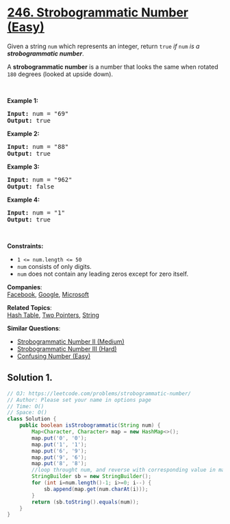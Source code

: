 # [246. Strobogrammatic Number (Easy)](https://leetcode.com/problems/strobogrammatic-number/)

<p>Given a string <code>num</code> which represents an integer, return <code>true</code> <em>if</em> <code>num</code> <em>is a <strong>strobogrammatic number</strong></em>.</p>

<p>A <strong>strobogrammatic number</strong> is a number that looks the same when rotated <code>180</code> degrees (looked at upside down).</p>

<p>&nbsp;</p>
<p><strong>Example 1:</strong></p>
<pre><strong>Input:</strong> num = "69"
<strong>Output:</strong> true
</pre><p><strong>Example 2:</strong></p>
<pre><strong>Input:</strong> num = "88"
<strong>Output:</strong> true
</pre><p><strong>Example 3:</strong></p>
<pre><strong>Input:</strong> num = "962"
<strong>Output:</strong> false
</pre><p><strong>Example 4:</strong></p>
<pre><strong>Input:</strong> num = "1"
<strong>Output:</strong> true
</pre>
<p>&nbsp;</p>
<p><strong>Constraints:</strong></p>

<ul>
	<li><code>1 &lt;= num.length &lt;= 50</code></li>
	<li><code>num</code> consists of only digits.</li>
	<li><code>num</code> does not contain any leading zeros except for zero itself.</li>
</ul>

**Companies**:  
[Facebook](https://leetcode.com/company/facebook), [Google](https://leetcode.com/company/google), [Microsoft](https://leetcode.com/company/microsoft)

**Related Topics**:  
[Hash Table](https://leetcode.com/tag/hash-table/), [Two Pointers](https://leetcode.com/tag/two-pointers/), [String](https://leetcode.com/tag/string/)

**Similar Questions**:

- [Strobogrammatic Number II (Medium)](https://leetcode.com/problems/strobogrammatic-number-ii/)
- [Strobogrammatic Number III (Hard)](https://leetcode.com/problems/strobogrammatic-number-iii/)
- [Confusing Number (Easy)](https://leetcode.com/problems/confusing-number/)

## Solution 1.

```java
// OJ: https://leetcode.com/problems/strobogrammatic-number/
// Author: Please set your name in options page
// Time: O()
// Space: O()
class Solution {
    public boolean isStrobogrammatic(String num) {
        Map<Character, Character> map = new HashMap<>();
        map.put('0', '0');
        map.put('1', '1');
        map.put('6', '9');
        map.put('9', '6');
        map.put('8', '8');
        //loop throught num, and reverse with corresponding value in map, if num && reverse is equal -> true
        StringBuilder sb = new StringBuilder();
        for (int i=num.length()-1; i>=0; i--) {
            sb.append(map.get(num.charAt(i)));
        }
        return (sb.toString().equals(num));
    }
}

```
